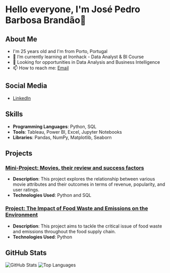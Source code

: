 # Hello everyone, I'm José Pedro Barbosa Brandão👋


## About Me
- I'm 25 years old and I'm from Porto, Portugal
- 🌱 I’m currently learning at Ironhack - Data Analyst & BI Course
- 💼 Looking for opportunities in Data Analysis and Business Intelligence
- 📫 How to reach me: [Email](mailto:jpbb1337@gmail.com)



## Social Media
- [LinkedIn](https://www.linkedin.com/in/jos%C3%A9-pedro-barbosa-brand%C3%A3o-663a172b6/)



## Skills
- **Programming Languages**: Python, SQL
- **Tools**: Tableau, Power BI, Excel, Jupyter Notebooks
- **Libraries**: Pandas, NumPy, Matplotlib, Seaborn


## Projects
### [Mini-Project: Movies, their review and success factors](https://github.com/jpbb15/mp_movies_sql)
- **Description**: This project explores the relationship between various movie attributes and their outcomes in terms of revenue, popularity, and user ratings.
- **Technologies Used**: Python and SQL

### [Project: The Impact of Food Waste and Emissions on the Environment](https://github.com/jpbb15/Food-Waste-and-Sustainability)
- **Description**: This project aims to tackle the critical issue of food waste and emissions throughout the food supply chain.
- **Technologies Used**: Python



## GitHub Stats
![GitHub Stats](https://github-readme-stats.vercel.app/api?username=jpbb15&show_icons=true)
![Top Languages](https://github-readme-stats.vercel.app/api/top-langs/?username=jpbb15&layout=compact)
